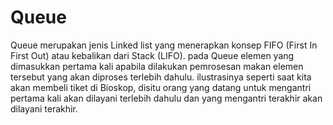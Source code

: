 # Queue

Queue merupakan jenis Linked list yang menerapkan konsep FIFO (First In First Out) atau kebalikan dari Stack (LIFO). pada Queue elemen yang dimasukkan pertama kali apabila dilakukan pemrosesan makan elemen tersebut yang akan diproses terlebih dahulu. ilustrasinya seperti saat kita akan membeli tiket di Bioskop, disitu orang yang datang untuk mengantri pertama kali akan dilayani terlebih dahulu dan yang mengantri terakhir akan dilayani terakhir.
